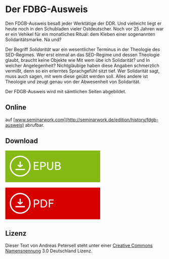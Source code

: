 # Der FDBG-Ausweis

Den FDGB-Ausweis besaß jeder Werktätige der DDR. Und vielleicht liegt er heute noch in den Schubladen vieler Ostdeutscher. Noch vor 25 Jahren war er ein Vehikel für ein monatliches Ritual: dem Kleben einer sogenannten Solidaritätsmarke. Na und?

Der Begriff *Solidarität* war ein wesentlicher Terminus in der Theologie des SED-Regimes. Wer erst einmal an das SED-Regime und dessen Theologie glaubt, braucht keine Objekte wie Mit wem übe ich Solidarität? und In welcher Angelegenheit? Nichtgläubige haben diese Angaben schmerzlich vermißt, denn so ein erlerntes Sprachgefühl sitzt tief. Wer Solidarität sagt, muss auch sagen, mit wem diese geübt werden soll. Alles andere ist Theologie und zeugt genau von der Abwesenheit von Solidarität.

Der FDGB-Ausweis wird mit sämtlichen Seiten abgebildet.

## Online
auf [www.seminarwork.com](http://seminarwork.de/edition/history/fdgb-ausweis) abrufbar.

## Download

[![EPUB](/assets/images/download-epub.png)](https://github.com/petersell/fdgbausweis/raw/master/fdgbausweis.epub)

[![EPUB](/assets/images/download-pdf.png)](https://github.com/petersell/fdgbausweis/raw/master/fdgbausweis.pdf)

## Lizenz

Dieser Text von Andreas Petersell steht unter einer [Creative Commons Namensnennung](http://creativecommons.org/licenses/by/3.0/de/) 3.0 Deutschland Lizenz.
